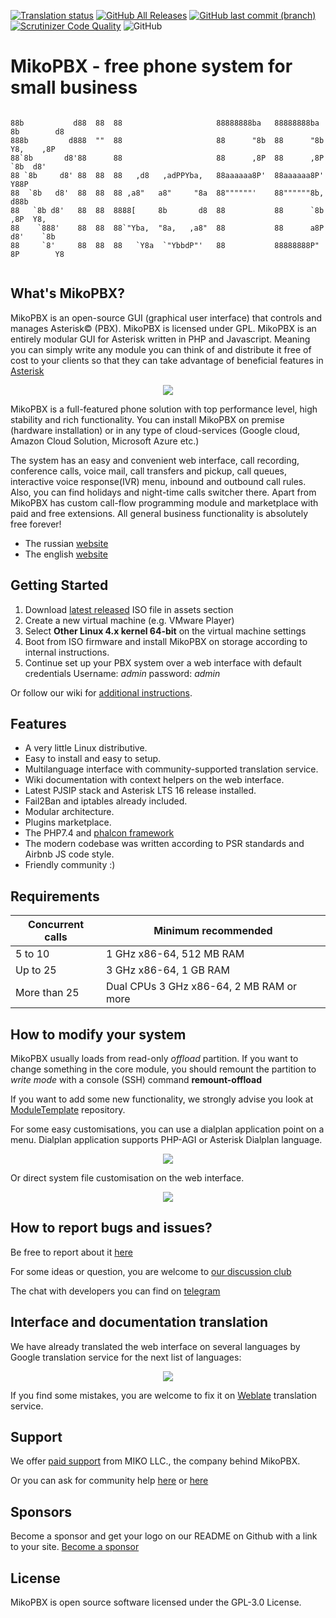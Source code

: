 [![Translation status](https://weblate.mikopbx.com/widgets/mikopbx/-/admin-web-interface/svg-badge.svg)](https://weblate.mikopbx.com/engage/mikopbx/?utm_source=widget)
[![GitHub All Releases](https://img.shields.io/github/downloads/mikopbx/core/total)](https://github.com/mikopbx/Core/releases)
[![GitHub last commit (branch)](https://img.shields.io/github/last-commit/mikopbx/core/develop?label=last%20commit%20on%20develop)](https://github.com/mikopbx/Core/tree/develop)
[![Scrutinizer Code Quality](https://scrutinizer-ci.com/g/mikopbx/Core/badges/quality-score.png?b=develop)](https://scrutinizer-ci.com/g/mikopbx/Core/?branch=develop)
![GitHub](https://img.shields.io/github/license/mikopbx/core)
# MikoPBX - free phone system for small business

```

88b           d88  88  88                     88888888ba   88888888ba  8b        d8
888b         d888  ""  88                     88      "8b  88      "8b  Y8,    ,8P
88`8b       d8'88      88                     88      ,8P  88      ,8P   `8b  d8'
88 `8b     d8' 88  88  88   ,d8   ,adPPYba,   88aaaaaa8P'  88aaaaaa8P'     Y88P
88  `8b   d8'  88  88  88 ,a8"   a8"     "8a  88""""""'    88""""""8b,     d88b
88   `8b d8'   88  88  8888[     8b       d8  88           88      `8b   ,8P  Y8,
88    `888'    88  88  88`"Yba,  "8a,   ,a8"  88           88      a8P  d8'    `8b
88     `8'     88  88  88   `Y8a  `"YbbdP"'   88           88888888P"  8P        Y8


```

## What's MikoPBX?
MikoPBX is an open-source GUI (graphical user interface) that controls and manages Asterisk© (PBX). MikoPBX is licensed under GPL. MikoPBX is an entirely modular GUI for Asterisk written in PHP and Javascript. Meaning you can simply write any module you can think of and distribute it free of cost to your clients so that they can take advantage of beneficial features in [Asterisk](http://www.asterisk.org/ "Asterisk Home Page")

<p align="center">
    <a href="https://www.mikopbx.com">
        <img src="https://github.com/mikopbx/assets/raw/master/img/screenshots/ExtensionsList.png"/>
    </a>
</p>

MikoPBX is a full-featured phone solution with top performance level, high stability and rich functionality. You can install MikoPBX on premise (hardware installation) or in any type of cloud-services (Google cloud, Amazon Cloud Solution, Microsoft Azure etc.)

The system has an easy and convenient web interface, call recording, conference calls, voice mail, call transfers and pickup, call queues, interactive voice response(IVR) menu, inbound and outbound call rules. Also, you can find holidays and night-time calls switcher there. Apart from MikoPBX has custom call-flow programming module and marketplace with paid and free extensions. All general business functionality is absolutely free forever!

* The russian [website](https://www.mikopbx.ru)
* The english [website](https://www.mikopbx.com)

## Getting Started
1. Download [latest released](https://github.com/mikopbx/Core/releases/latest) ISO file in assets section
2. Create a new virtual machine (e.g. VMware Player)
3. Select **Other Linux 4.x kernel 64-bit** on the virtual machine settings
4. Boot from ISO firmware and install MikoPBX on storage according to internal instructions.
5. Continue set up your PBX system over a web interface with default credentials Username: *admin*  password: *admin*

Or follow our wiki for [additional instructions](https://wiki.mikopbx.com/en:setup#live_cd).

## Features
* A very little Linux distributive.
* Easy to install and easy to setup.
* Multilanguage interface with community-supported translation service.
* Wiki documentation with context helpers on the web interface.
* Latest PJSIP stack and Asterisk LTS 16 release installed.
* Fail2Ban and iptables already included.
* Modular architecture.
* Plugins marketplace.
* The PHP7.4 and [phalcon framework](https://phalcon.io)
* The modern codebase was written according to PSR standards and Airbnb JS code style.
* Friendly community :)

## Requirements
Concurrent calls | Minimum recommended
------------ | -------------
5 to 10 | 1 GHz x86-64, 512 MB RAM
Up to 25 | 3 GHz x86-64, 1 GB RAM
More than 25 | Dual CPUs 3 GHz x86-64, 2 MB RAM or more

## How to modify your system
MikoPBX usually loads from read-only *offload* partition. If you want to change something in the core module, you should remount the partition to *write mode* with a console (SSH) command **remount-offload**

If you want to add some new functionality, we strongly advise you look at [ModuleTemplate](https://github.com/mikopbx/ModuleTemplate) repository.

For some easy customisations, you can use a dialplan application point on a menu. Dialplan application supports PHP-AGI or Asterisk Dialplan language.
 <p align="center">
     <img src="https://github.com/mikopbx/assets/raw/master/img/screenshots/ApplicationEditor.png"/>
 </p>

Or direct system file customisation on the web interface.
<p align="center">
<img src="https://github.com/mikopbx/assets/raw/master/img/screenshots/SystemFileCustomization.png"/>
</p>

## How to report bugs and issues?
Be free to report about it [here](https://github.com/mikopbx/Core/issues)

For some ideas or question, you are welcome to  [our discussion club](https://github.com/mikopbx/Core/discussions)

The chat with developers you can find on [telegram](https://t.me/mikopbx_dev)

## Interface and documentation translation
We have already translated the web interface on several languages by Google translation service for the next list of languages:
<p align="center">
<img src="https://github.com/mikopbx/assets/raw/master/img/screenshots/LanguageSettings.png"/>
</p>

If you find some mistakes, you are welcome to fix it on [Weblate](https://weblate.mikopbx.com) translation service.

## Support
We offer [paid support](https://www.mikopbx.com/support/) from MIKO LLC., the company behind MikoPBX.

Or you can ask for community help [here](https://github.com/mikopbx/Core/discussions) or [here](https://qa.askozia.ru)

## Sponsors
Become a sponsor and get your logo on our README on Github with a link to your site. [Become a sponsor](https://patreon.com/mikopbx)

## License
MikoPBX is open source software licensed under the GPL-3.0 License.
